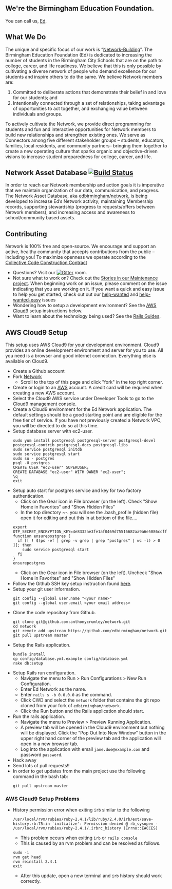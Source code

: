 ## We're the Birmingham Education Foundation.
You can call us, [Ed](http://edbirmingham.org).

## What We Do
The unique and specific focus of our work is “[Network-Building](https://www.youtube.com/watch?v=OI0qip6XlZc)”. The Birmingham Education Foundation (Ed) is dedicated to increasing the number of students in the Birmingham City Schools that are on the path to college, career, and life readiness. We believe that this is only possible by cultivating a diverse network of people who demand excellence for our students and inspire others to do the same. We believe Network members are:

1. Committed to deliberate actions that demonstrate their belief in and love for our students; and
2. Intentionally connected through a set of relationships, taking advantage of opportunities to act together, 
and exchanging value between individuals and groups. 

To actively cultivate the Network, we provide direct programming for students and fun and interactive opportunities for Network members to build new relationships and strengthen existing ones. We serve as Connectors among five different stakeholder groups – students, educators, families, local residents, and community partners– bringing them together to create a new operating culture that sparks organic and objective-driven visions to increase student preparedness for college, career, and life.

## Network Asset Database [![Build Status](https://travis-ci.org/edbirmingham/network.svg)](https://travis-ci.org/edbirmingham/network)
In order to reach our Network membership and action goals it is imperative that we maintain organization of our data, communication, and progress. The Network Asset Database, aka [edbirmingham/network](https://github.com/edbirmingham/network), is being developed to increase Ed’s Network activity; maintaining Membership records, supporting stewardship (progress to requests/offers between Network members), and increasing access and awareness to school/community based assets.

## Contributing
Network is 100% free and open-source. We encourage and support an active, healthy community that accepts contributions from the public – including you!  To maximize openness we operate according to the [Collective Code Construction Contract](c4.md)
* Questions? Visit our [![Gitter](https://badges.gitter.im/Join%20Chat.svg)](https://gitter.im/edbirmingham/network?utm_source=badge&utm_medium=badge&utm_campaign=pr-badge) room.
* Not sure what to work on?  Check out the [Stories in our Maintenance project](https://github.com/edbirmingham/network/projects/3).  When beginning work on an issue, please comment on the issue indicating that you are working on it. If you want a quick and easy issue to help you get started, check out out our [help-wanted](https://github.com/edbirmingham/network/projects/3?card_filter_query=label%3Ahelp-wanted) and [help-wanted-easy](https://github.com/edbirmingham/network/projects/3?card_filter_query=label%3Ahelp-wanted-easy) issues
* Wondering how to setup a development environment?  See the [AWS Cloud9](#aws-cloud9-setup) setup instructions below.
* Want to learn about the technology being used?  See the [Rails Guides](http://guides.rubyonrails.org/).

## AWS Cloud9 Setup
This setup uses AWS Cloud9 for your development environment.  Cloud9 provides an online development environment and server for you to use.  All you need is a browser and good internet connection.  Everything else is available on Cloud9.
* Create a Github account
* Fork [Network](https://github.com/edbirmingham/network)
  * Scroll to the top of this page and click "fork" in the top right corner. 
* Create or login to an [AWS](https://aws.amazon.com) account.  A credit card will be required when creating a new AWS account.
* Select the Cloud9 AWS service under Developer Tools to go to the Cloud9 management console.
* Create a Cloud9 environment for the Ed Network application.  The default settings should be a good starting point and are eligible for the free tier of service.  If you have not previously created a Network VPC, you will be directed to do so at this time.
* Setup database server with ec2-user.
  ```
  sudo yum install postgresql postgresql-server postgresql-devel postgresql-contrib postgresql-docs postgresql-libs
  sudo service postgresql initdb
  sudo service postgresql start
  sudo su - postgres
  psql -U postgres
  CREATE USER "ec2-user" SUPERUSER;
  CREATE DATABASE "ec2-user" WITH OWNER "ec2-user";
  \q
  exit
  ```
* Setup auto start for postgres service and key for two factory authentication.
  * Click on the Gear icon in File browser (on the left). Check "Show Home in Favorites" and "Show Hidden Files"
  * In the top directory ~-. you will see the .bash_profile (hidden file) open it for editing and put this in at bottom of the file....
  ```
  export OTP_SECRET_ENCRYPTION_KEY=4e8332ae3fe1af0469d75516682aa9a6e5086ccff6c7b1a1d79e3bce197b9
  function ensurepostgres {
    if [[ ! $(ps -ef | grep -v grep | grep "postgres" | wc -l) > 0 ]]; then
      sudo service postgresql start
    fi
  }
  ensurepostgres
  ```
  * Click on the Gear icon in File browser (on the left). Uncheck "Show Home in Favorites" and "Show Hidden Files"
* Follow the Github SSH key setup instruction found [here](https://help.github.com/articles/generating-a-new-ssh-key-and-adding-it-to-the-ssh-agent/#platform-linux).
* Setup your git user information.
  ```
  git config --global user.name "<your name>"
  git config --global user.email <your email address>
  ```
* Clone the code repository from Github.
  ```
  git clone git@github.com:anthonycrumley/network.git
  cd network
  git remote add upstream https://github.com/edbirmingham/network.git
  git pull upstream master
  ```
* Setup the Rails application.
  ```
  bundle install
  cp config/database.yml.example config/database.yml
  rake db:setup
  ```
* Setup Rails run configuration.
  * Navigate the menu to Run > Run Configurations > New Run Configuration.
  * Enter Ed Network as the name.
  * Enter `rails s -b 0.0.0.0` as the command.
  * Click CWD and select the `network` folder that contains the git repo cloned from your fork of `edbirmingham/network`.
  * Click the Run button and the Rails application should start.
* Run the rails application.
  * Navigate the menu to Preview > Preview Running Application.
  * A preview tab will be opened in the Cloud9 environment but nothing will be displayed.  Click the "Pop Out Into New Window" button in the upper right hand corner of the preview tab and the application will open in a new browser tab.
  * Log into the application with email `jane.doe@example.com` and password `password`.
* Hack away
* Send lots of pull requests!!
* In order to get updates from the main project use the following command in the bash tab:
  ```
  git pull upstream master
  ```

### AWS Cloud9 Setup Problems
* History permission error when exiting `irb` similar to the following
  ```
  /usr/local/rvm/rubies/ruby-2.4.1/lib/ruby/2.4.0/irb/ext/save-history.rb:75:in `initialize': Permission denied @ rb_sysopen -   /usr/local/rvm/rubies/ruby-2.4.1/.irbrc_history (Errno::EACCES)
  ```
  * This problem occurs when exiting `irb` or `rails console`
  * This is caused by an rvm problem and can be resolved as follows.
  ```
  sudo -i
  rvm get head
  rvm reinstall 2.4.1
  exit
  ```
  * After this update, open a new terminal and `irb` history should work correctly.
